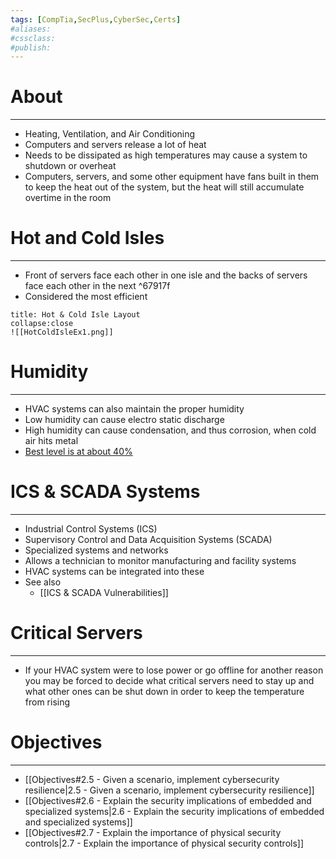 ```yaml
---
tags: [CompTia,SecPlus,CyberSec,Certs]
#aliases:
#cssclass:
#publish:
---
```


# About
---
- Heating, Ventilation, and Air Conditioning
- Computers and servers release a lot of heat
- Needs to be dissipated as high temperatures may cause a system to shutdown or overheat
- Computers, servers, and some other equipment have fans built in them to keep the heat out of the system, but the heat will still accumulate overtime in the room

# Hot and Cold Isles
---
- Front of servers face each other in one isle and the backs of servers face each other in the next ^67917f
- Considered the most efficient

```ad-example
title: Hot & Cold Isle Layout
collapse:close
![[HotColdIsleEx1.png]]
```

# Humidity
---
- HVAC systems can also maintain the proper humidity
- Low  humidity can cause electro static discharge
- High humidity can cause condensation, and thus corrosion, when cold air hits metal
- <u>Best level is at about 40%</u>

# ICS & SCADA Systems
---
- Industrial Control Systems (ICS)
- Supervisory Control and Data Acquisition Systems (SCADA)
- Specialized systems and networks
- Allows a technician to monitor manufacturing and facility systems
- HVAC systems can be integrated into these
- See also
	- [[ICS & SCADA Vulnerabilities]]

# Critical Servers
---
- If your HVAC system were to lose power or go offline for another reason you may be forced to decide what critical servers need to stay up and what other ones can be shut down in order to keep the temperature from rising

# Objectives
---
- [[Objectives#2.5 - Given a scenario, implement cybersecurity resilience|2.5 - Given a scenario, implement cybersecurity resilience]]
- [[Objectives#2.6 - Explain the security implications of embedded and specialized systems|2.6 - Explain the security implications of embedded and specialized systems]]
- [[Objectives#2.7 - Explain the importance of physical security controls|2.7 - Explain the importance of physical security controls]]